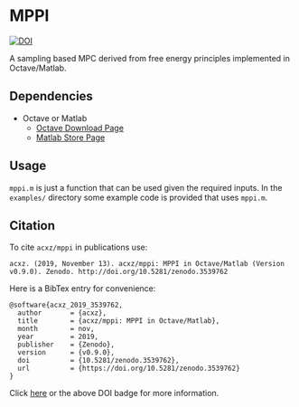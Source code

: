 # MPPI

[![DOI](https://zenodo.org/badge/221364696.svg)](https://zenodo.org/badge/latestdoi/221364696)

A sampling based MPC derived from free energy principles implemented in
Octave/Matlab.

## Dependencies
- Octave or Matlab
  - [Octave Download Page](https://www.gnu.org/software/octave/download.html)
  - [Matlab Store Page](https://www.mathworks.com/store?s_tid=gn_store)

## Usage
`mppi.m` is just a function that can be used given the required inputs. In the
`examples/` directory some example code is provided that uses `mppi.m`.

## Citation
To cite `acxz/mppi` in publications use:

```
acxz. (2019, November 13). acxz/mppi: MPPI in Octave/Matlab (Version v0.9.0). Zenodo. http://doi.org/10.5281/zenodo.3539762
```

Here is a BibTex entry for convenience:

```
@software{acxz_2019_3539762,
  author       = {acxz},
  title        = {acxz/mppi: MPPI in Octave/Matlab},
  month        = nov,
  year         = 2019,
  publisher    = {Zenodo},
  version      = {v0.9.0},
  doi          = {10.5281/zenodo.3539762},
  url          = {https://doi.org/10.5281/zenodo.3539762}
}
```

Click [here](https://zenodo.org/record/3539762) or the above DOI badge for more information.
